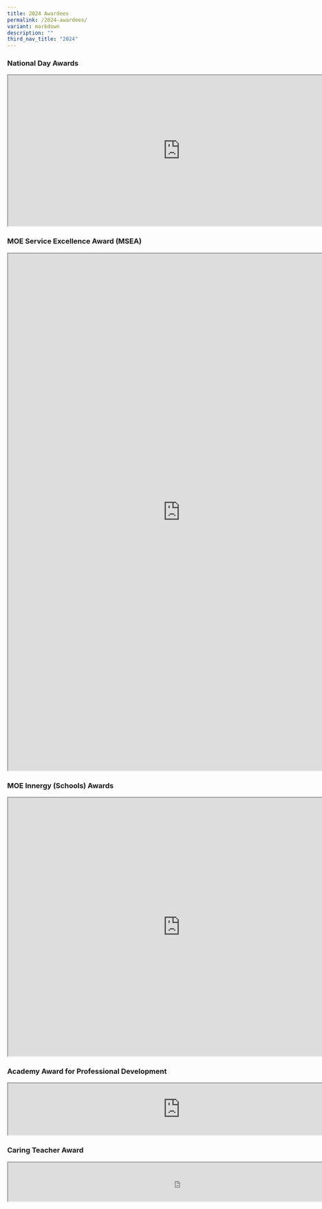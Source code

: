 ```yaml
---
title: 2024 Awardees
permalink: /2024-awardees/
variant: markdown
description: ""
third_nav_title: "2024"
---
```

<h3>National Day Awards</h3>

<iframe src="https://docs.google.com/document/d/e/2PACX-1vRii4TriIQD_17L3jkivWAuTUcWdx_KgyKmVzpFm_zbDWgMw6buTGuZRwIPnjMAS3fO_gO2FpW1K5wh/pub?embedded=true" width="800px" height="350px" scrolling="no"></iframe>

<h3>MOE Service Excellence Award (MSEA)</h3>

<iframe src="https://docs.google.com/document/d/e/2PACX-1vQ8xFOd0zoRlECpPOVLvNRcijm0UTxo5oary12pSk5hJ701VwC744r_6kCJaElc31V7geWWbTsnVOgg/pub?embedded=true" width="800px" height="1200px" scrolling="no"></iframe>

<h3>MOE Innergy (Schools) Awards</h3>

<iframe src="https://docs.google.com/document/d/e/2PACX-1vSYSz44o0y8UeznjHO7cc8qCtWixbjlCHjqGhzephOwhVUlvinrrpgdzl9XB6fhO2H1O7nMYB8R7Acq/pub?embedded=true" width="800px" height="600px" scrolling="no"></iframe>

<h3>Academy Award for Professional Development</h3>

<iframe src="https://docs.google.com/document/d/e/2PACX-1vRg_EBxvtNOr4sJlCSD-3Y6Jchwk-ylGprSuRwPrEhtPnVxe0N-k5kKCJernPv6ZV69i5uTiFd7R_Ef/pub?embedded=true" width="800px" height="120px" scrolling="no"></iframe>

<h3>Caring Teacher Award</h3>

<iframe src="https://docs.google.com/document/d/e/2PACX-1vR-IxqOD16WFvX0co2jX0ObYh3TTzA8Of_iaP6ghhcmbvzTsGObQ2VvBkjhEoCMrPq-WJkj0MNCz51-/pub?embedded=true" width="800px" height="90px" scrolling="no"></iframe>